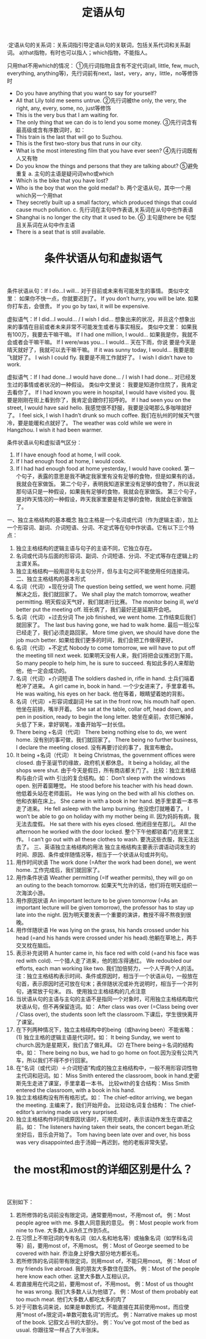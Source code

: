 <header>

# 定语从句

</header>


·定语从句的关系词：关系词指引导定语从句的关联词，包括关系代词和关系副词。
a)that指物，有时也可以指人；which指物，不能指人。

 只用that不用which的情况：
①先行词指物且含有不定代词(all, little, few, much, everything, anything等)，先行词前有next，last，very，any，little，no等修饰时
* Do you have anything that you want to say for yourself?
* All that Lily told me seems untrue.
②先行词被the only, the very, the right, any, every, some, no, just等修饰
* This is the very bus that I am waiting for.
* The only thing that we can do is to lend you some money.
③先行词含有最高级或含有序数词时，如：
* This train is the last that will go to Suzhou.
* This is the first two-story bus that runs in our city.
* What is the most interesting film that you have ever seen?
④先行词既有人又有物
* Do you know the things and persons that they are talking about?
⑤避免重复
a. 主句的主语是疑问词who或which
* Which is the bike that you have lost?
* Who is the boy that won the gold medal?
b. 两个定语从句，其中一个用which另一个用that
* They secretly built up a small factory, which produced things that could cause much pollution.
c. 先行词在主句中作表语,关系词在从句中也作表语
* Shanghai is no longer the city that it used to be.
⑥ 主句是there be 句型且关系词在从句中作主语
* There is a seat that is still available.

<header>

# 条件状语从句和虚拟语气

</header>

条件状语从句：If I do…I will…
对于目前或未来有可能发生的事情。
类似中文里：
如果你不快一点，你就要迟到了。
If you don’t hurry, you will be late.
如果你打车去，会很贵。
If you go by taxi, it will be expensive.

虚拟语气：If I did…I would… / I wish I did…
想象出来的状况，并且这个想象出来的事情在目前或者未来非常不可能发生或者与事实相反。
类似中文里：
如果我有100万，我要去干嘛干嘛。
If I had one million, I would…
如果我是你，我就不会或者会干嘛干嘛。
If I were/was you… I would…
天在下雨，你说 要是今天是晴天就好了，我就可以去干嘛干嘛。
If it was sunny today, I would…
我要是能飞就好了。
I wish I could fly.
我要是不用工作就好了。
I wish I didn’t have to work.

虚拟语气：If I had done…I would have done… / I wish I had done…
对已经发生过的事情或者状况的一种假设。
类似中文里说：
我要是知道你住院了，我肯定去看你了。
If I had known you were in hospital, I would have visited you.
我要是刚刚在街上看到你了，我肯定会跟你打招呼的。
If I had seen you on the street, I would have said hello.
我感觉很不舒服，我要是没喝那么多咖啡就好了。
I feel sick, I wish I hadn’t drunk so much coffee.
我们在杭州的时候天气很冷，要是能暖和点就好了。
The weather was cold while we were in Hangzhou. I wish it had been warmer.

条件状语从句和虚拟语气区分：
1. If I have enough food at home, I will cook.
2. If I had enough food at home, I would cook.
3. If I had had enough food at home yesterday, I would have cooked.
第一个句子，表露的意思是我不确定我家里有没有足够的食物，但是如果有的话，我就会在家做饭。
第二个句子，表明我知道家里没有足够的食物了，所以我说那句话只是一种假设，如果我有足够的食物，我就会在家做饭。
第三个句子，是对昨天情况的一种假设，昨天我家里要是有足够的食物，我就会在家做饭了。

一、独立主格结构的基本概念
独立主格是一个名词或代词（作为逻辑主语），加上一个形容词、副词、介词短语、分词、不定式等在句中作状语。它有以下三个特点：
1. 独立主格结构的逻辑主语与句子的主语不同，它独立存在。
2. 名词或代词与后面的形容词、副词、介词短语、分词、不定式等存在逻辑上的主谓关系。
3. 独立主格结构一般用逗号与主句分开，但与主句之间不能使用任何连接词。
二、独立主格结构的基本形式
1. 名词（代词）+现在分词
The question being settled, we went home. 问题解决之后，我们就回家了。
We shall play the match tomorrow, weather permitting. 明天假设天气好，我们就进行比赛。
The monitor being ill, we’d better put the meeting off. 班长病了，我们最好还是延期开会吧。
2. 名词（代词）+过去分词
The job finished, we went home. 工作结束后我们就回家了。
The last bus having gone, we had to walk home. 最后一班公车已经走了，我们必须走路回家。
More time given, we should have done the job much better. 如果给我们更多的时间，我们会把工作做得更好。
3. 名词（代词）+不定式
Nobody to come tomorrow, we will have to put off the meeting till next week. 如果明天没有人来，我们将把会议推迟到下周。
So many people to help him, he is sure to succeed. 有如此多的人来帮助他，他一定会成功的。
4. 名词（代词）+介词短语
The soldiers dashed in, rifle in hand. 士兵们端着枪冲了进来。
A girl came in, book in hand. 一个少女进来了，手里拿着书。
He was waiting, his eyes on her back. 他在等着，眼睛望着她的背影。
5. 名词（代词）+形容词或副词
He sat in the front row, his mouth half open. 他坐在前排，嘴半开着。
She sat at the table, collar off, head down, and pen in position, ready to begin the long letter. 她坐在桌前，衣领已解掉，头低了下来，拿好钢笔，准备开始写一封长信。
6. There being +名词（代词）
There being nothing else to do, we went home. 没有别的事可做，我们就回家了。
There being no further business, I declare the meeting closed. 没有再要讨论的事了，我宣布散会。
7. It being +名词（代词）
It being Christmas, the government offices were closed. 由于圣诞节的缘故，政府机关都休息。
It being a holiday, all the shops were shut. 由于今天是假日，所有商店都关门了。
比较：独立主格结构与由介词 with 引出的复合结构。如：
Don’t sleep with the windows open. 别开着窗睡觉。
He stood before his teacher with his head down. 他低着头站在老师面前。
He was lying on the bed with all his clothes on. 他和衣躺在床上。
She came in with a book in her hand. 她手里拿着一本书走了进来。
He fell asleep with the lamp burning. 他没熄灯就睡着了。
I won’t be able to go on holiday with my mother being ill. 因为妈妈有病，我无法去度假。
He sat there with his eyes closed. 他闭目坐在那儿。
All the afternoon he worked with the door locked. 整个下午他都锁着门在房里工作。
I can’t go out with all these clothes to wash. 要洗这些衣服，我无法出去了。
三、英语独立主格结构的用法
独立主格结构主要表示谓语动词发生的时间、原因、条件或伴随情况等，相当于一个状语从句或并列句。
1. 用作时间状语
The work done (=After the work had been done), we went home. 工作完成后，我们就回家了。
2. 用作条件状语
Weather permitting (=If weather permits), they will go on an outing to the beach tomorrow. 如果天气允许的话，他们将在明天组织一次海滨小游。
3. 用作原因状语
An important lecture to be given tomorrow (=As an important lecture will be given tomorrow), the professor has to stay up late into the night. 因为明天要发表一个重要的演讲，教授不得不熬夜到很晚。
4. 用作伴随状语
He was lying on the grass, his hands crossed under his head (=and his hands were crossed under his head).他躺在草地上，两手交叉枕在脑后。
5. 表示补充说明
A hunter came in, his face red with cold (=and his face was red with cold). 一个猎人走了进来，他的脸冻得通红。
We redoubled our efforts, each man working like two. 我们加倍努力，一个人干两个人的活。
注：独立主格结构表示时间、条件或原因时，相当于一个状语从句，一般放在句首，表示原因时还可放在句末；表伴随状况或补充说明时，相当于一个并列句，通常放于句末。
四、使用独立主格结构的几点注意
1. 当状语从句的主语与主句的主语不是指同一个对象时，可用独立主格结构取代状语从句，但不再保留连词。如：
After class was over (=Class being over / Class over), the students soon left the classroom.下课后，学生很快离开了课室。
2. 在下列两种情况下，独立主格结构中的being（或having been）不能省略：
(1) 独立主格的逻辑主语是代词时。如：
It being Sunday, we went to church.因为是星期天，我们去了做礼拜。
(2) 在There being＋名词的结构中。如：
There being no bus, we had to go home on foot.因为没有公共汽车，所以我们不得不步行回家。
3. 在“名词（或代词）＋介词短语”构成的独立主格结构中，一般不用形容词性物主代词和冠词。如：
Miss Smith entered the classroom, book in hand.史密斯先生走进了课室，手里拿着一本书。
比较with的复合结构：Miss Smith entered the classroom, with a book in his hand.
4. 独立主格结构没有所有格形式。如：
The chief-editor arriving, we began the meeting. 主编来了，我们开始开会。
比较动名词复合结构：
The chief-editor’s arriving made us very surprised.
5. 独立主格结构作时间或原因状语时，可用完成时，表示该动作发生在谓语之前。如：
The listeners having taken their seats, the concert began.听众坐好后，音乐会开始了。
Tom having been late over and over, his boss was very disappointed.由于汤姆一再迟到，他的老板非常失望。

<header>

# the most和most的详细区别是什么？

</header>


区别如下：
1. 若所修饰的名词前没有限定词，通常要用most，不用most of。
例：Most people agree with me. 多数人同意我的意见。
例：Most people work from nine to five. 大多数人从9点工作到5点。
2. 在习惯上不带冠词的专有名词（如人名和地名等）或抽象名词（如学科名词等）前，要用most of，不用most。
例：Most of George seemed to be covered with hair. 乔治身上好像大部分地方都长毛。
3. 若所修饰的名词前带有限定词，则用most of，不能只用most。
例：Most of my friends live abroad. 我的朋友大多数住在国外。
例：Most of the people here know each other. 这里大多数人互相认识。
4. 若直接用在代词之前，要用most of，不用most。
例：Most of us thought he was wrong. 我们大多数人认为他错了。
例：Most of them probably eat too much meat. 他们大多数人都吃太多的肉了
5. 对于可数名词来说，如果是单数形式，不能直接在其前使用most，而应使用“most of+限定词+单数可数名词”的形式。
例：Narrative makes up most of the book. 记叙文占书的大部分。
例：You’ve got most of the bed as usual. 你跟往常一样占了大半张床。
